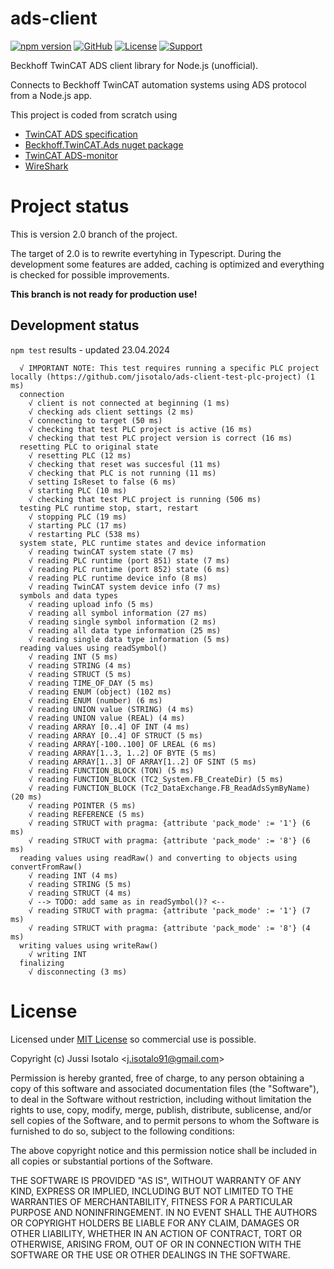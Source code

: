 # ads-client


[![npm version](https://img.shields.io/npm/v/ads-client)](https://www.npmjs.org/package/ads-client) 
[![GitHub](https://img.shields.io/badge/View%20on-GitHub-brightgreen)](https://github.com/jisotalo/ads-client)
[![License](https://img.shields.io/github/license/jisotalo/ads-client)](https://choosealicense.com/licenses/mit/)
[![Support](https://img.shields.io/badge/Support_with-PayPal-yellow)](https://www.paypal.com/donate/?business=KUWBXXCVGZZME&no_recurring=0&currency_code=EUR)

Beckhoff TwinCAT ADS client library for Node.js (unofficial). 

Connects to Beckhoff TwinCAT automation systems using ADS protocol from a Node.js app.

This project is coded from scratch using
* [TwinCAT ADS specification](https://infosys.beckhoff.com/content/1033/tc3_ads_intro/116157835.html?id=124964102706356243)
* [Beckhoff.TwinCAT.Ads nuget package](https://www.nuget.org/packages/Beckhoff.TwinCAT.Ads/)
* [TwinCAT ADS-monitor](https://www.beckhoff.com/en-en/products/automation/twincat/tfxxxx-twincat-3-functions/tf6xxx-tc3-connectivity/tf6010.html)
* [WireShark](https://www.wireshark.org/)

# Project status
This is version 2.0 branch of the project. 

The target of 2.0 is to rewrite evertyhing in Typescript. During the development some features are added, caching is optimized and everything is checked for possible improvements.

**This branch is not ready for production use!**

## Development status

`npm test` results - updated 23.04.2024

```
  √ IMPORTANT NOTE: This test requires running a specific PLC project locally (https://github.com/jisotalo/ads-client-test-plc-project) (1 ms)
  connection
    √ client is not connected at beginning (1 ms)            
    √ checking ads client settings (2 ms)                    
    √ connecting to target (50 ms)                           
    √ checking that test PLC project is active (16 ms)       
    √ checking that test PLC project version is correct (16 ms)                                                           
  resetting PLC to original state
    √ resetting PLC (12 ms)                                  
    √ checking that reset was succesful (11 ms)              
    √ checking that PLC is not running (11 ms)               
    √ setting IsReset to false (6 ms)                        
    √ starting PLC (10 ms)                                   
    √ checking that test PLC project is running (506 ms)     
  testing PLC runtime stop, start, restart                   
    √ stopping PLC (19 ms)                                   
    √ starting PLC (17 ms)                                   
    √ restarting PLC (538 ms)                                
  system state, PLC runtime states and device information    
    √ reading twinCAT system state (7 ms)                    
    √ reading PLC runtime (port 851) state (7 ms)            
    √ reading PLC runtime (port 852) state (6 ms)            
    √ reading PLC runtime device info (8 ms)                 
    √ reading TwinCAT system device info (7 ms)              
  symbols and data types                                     
    √ reading upload info (5 ms)                             
    √ reading all symbol information (27 ms)                 
    √ reading single symbol information (2 ms)               
    √ reading all data type information (25 ms)              
    √ reading single data type information (5 ms)            
  reading values using readSymbol()                          
    √ reading INT (5 ms)                                     
    √ reading STRING (4 ms)                                  
    √ reading STRUCT (5 ms)                                  
    √ reading TIME_OF_DAY (5 ms)                             
    √ reading ENUM (object) (102 ms)                         
    √ reading ENUM (number) (6 ms)                           
    √ reading UNION value (STRING) (4 ms)                    
    √ reading UNION value (REAL) (4 ms)                      
    √ reading ARRAY [0..4] OF INT (4 ms)                     
    √ reading ARRAY [0..4] OF STRUCT (5 ms)                  
    √ reading ARRAY[-100..100] OF LREAL (6 ms)               
    √ reading ARRAY[1..3, 1..2] OF BYTE (5 ms)               
    √ reading ARRAY[1..3] OF ARRAY[1..2] OF SINT (5 ms)      
    √ reading FUNCTION_BLOCK (TON) (5 ms)                    
    √ reading FUNCTION_BLOCK (TC2_System.FB_CreateDir) (5 ms)
    √ reading FUNCTION_BLOCK (Tc2_DataExchange.FB_ReadAdsSymByName) (20 ms)                                               
    √ reading POINTER (5 ms)
    √ reading REFERENCE (5 ms)                               
    √ reading STRUCT with pragma: {attribute 'pack_mode' := '1'} (6 ms)                                                   
    √ reading STRUCT with pragma: {attribute 'pack_mode' := '8'} (6 ms)                                                   
  reading values using readRaw() and converting to objects using convertFromRaw()                                         
    √ reading INT (4 ms)
    √ reading STRING (5 ms)                                  
    √ reading STRUCT (4 ms)                                  
    √ --> TODO: add same as in readSymbol()? <--             
    √ reading STRUCT with pragma: {attribute 'pack_mode' := '1'} (7 ms)                                                   
    √ reading STRUCT with pragma: {attribute 'pack_mode' := '8'} (4 ms)                                                   
  writing values using writeRaw()
    √ writing INT                                            
  finalizing                                                 
    √ disconnecting (3 ms)     
```


# License

Licensed under [MIT License](http://www.opensource.org/licenses/MIT) so commercial use is possible.


Copyright (c) Jussi Isotalo <<j.isotalo91@gmail.com>>

Permission is hereby granted, free of charge, to any person obtaining a copy
of this software and associated documentation files (the "Software"), to deal
in the Software without restriction, including without limitation the rights
to use, copy, modify, merge, publish, distribute, sublicense, and/or sell
copies of the Software, and to permit persons to whom the Software is
furnished to do so, subject to the following conditions:

The above copyright notice and this permission notice shall be included in all
copies or substantial portions of the Software.

THE SOFTWARE IS PROVIDED "AS IS", WITHOUT WARRANTY OF ANY KIND, EXPRESS OR
IMPLIED, INCLUDING BUT NOT LIMITED TO THE WARRANTIES OF MERCHANTABILITY,
FITNESS FOR A PARTICULAR PURPOSE AND NONINFRINGEMENT. IN NO EVENT SHALL THE
AUTHORS OR COPYRIGHT HOLDERS BE LIABLE FOR ANY CLAIM, DAMAGES OR OTHER
LIABILITY, WHETHER IN AN ACTION OF CONTRACT, TORT OR OTHERWISE, ARISING FROM,
OUT OF OR IN CONNECTION WITH THE SOFTWARE OR THE USE OR OTHER DEALINGS IN THE
SOFTWARE.
